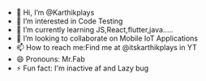 - 👋 Hi, I’m @Karthikplays
- 👀 I’m interested in Code Testing
- 🌱 I’m currently learning JS,React,flutter,java.....
- 💞️ I’m looking to collaborate on Mobile IoT Applications
- 📫 How to reach me:Find me  at @itskarthikplays in YT
- 😄 Pronouns: Mr.Fab
- ⚡ Fun fact: I'm inactive af and Lazy bug

<!---
Karthikplays/Karthikplays is a ✨ special ✨ repository because its `README.md` (this file) appears on your GitHub profile.
You can click the Preview link to take a look at your changes.
--->

